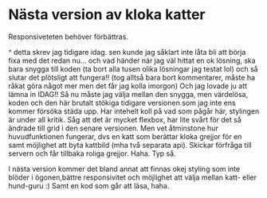 
# Nästa version av kloka katter

Responsiveteten behöver förbättras.

^ detta skrev jag tidigare idag. sen kunde jag såklart inte låta bli att börja fixa med det redan nu... och vad händer när jag väl hittat en ok lösning, ska bara snygga till koden (ta bort alla tusen olika lösningar jag testat lol) och så slutar det plötsligt att fungera!! (tog alltså bara bort kommentarer, måste ha råkat göra något mer men det får jag kolla imorgon) Och jag lovade ju att lämna in IDAG!! Så nu måste jag välja mellan den snygga, men värdelösa, koden och den här brutalt stökiga tidigare versionen som jag inte ens kommer försöka städa upp. Har intehelt koll på vad som pågår här, stylingen är under all kritik. Såg att det är mycket flexbox, har lite svårt för det så ändrade till grid i den senare versionen. Men vet åtminstone hur huvudfunktionen fungerar, dvs en katt som berättar kloka grejjor för en samt möjlighet att byta kattbild (mha två separata api). Skickar förfråga till servern och får tillbaka roliga grejjor. Haha. Typ så.

I nästa version kommer det bland annat att finnas okej styling som inte blöder i ögonen,bättre responsivitet och möjlighet att välja mellan katt- eller hund-guru :) Samt en kod som går att läsa, haha.
